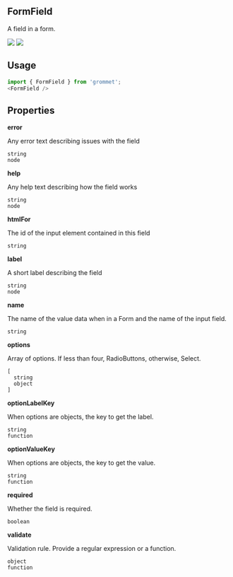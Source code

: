 ## FormField
A field in a form.

[![](https://cdn-images-1.medium.com/fit/c/120/120/1*TD1P0HtIH9zF0UEH28zYtw.png)](https://storybook.grommet.io/?selectedKind=FormField&full=0&addons=0&stories=1&panelRight=0) [![](https://codesandbox.io/static/img/play-codesandbox.svg)](https://codesandbox.io/s/github/grommet/grommet-sandbox?initialpath=formfield&module=%2Fsrc%2FFormField.js)
## Usage

```javascript
import { FormField } from 'grommet';
<FormField />
```

## Properties

**error**

Any error text describing issues with the field

```
string
node
```

**help**

Any help text describing how the field works

```
string
node
```

**htmlFor**

The id of the input element contained in this field

```
string
```

**label**

A short label describing the field

```
string
node
```

**name**

The name of the value data when in a Form and the name of
      the input field.

```
string
```

**options**

Array of options. If less than four, RadioButtons, otherwise, Select.

```
[
  string
  object
]
```

**optionLabelKey**

When options are objects, the key to get the label.

```
string
function
```

**optionValueKey**

When options are objects, the key to get the value.

```
string
function
```

**required**

Whether the field is required.

```
boolean
```

**validate**

Validation rule. Provide a regular expression or a function.

```
object
function
```
  